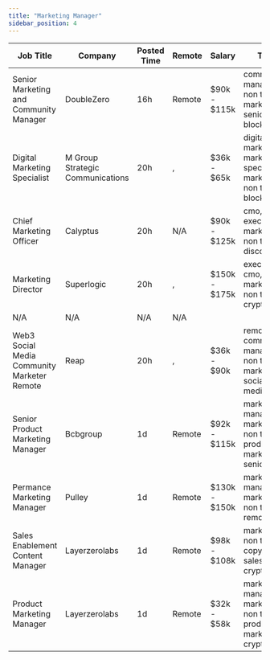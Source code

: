 ```yaml
---
title: "Marketing Manager"
sidebar_position: 4
---
```


| Job Title | Company | Posted Time | Remote | Salary | Tags | Apply Link |
|-----------|---------|-------------|--------|--------|------|------------|
| Senior Marketing and Community Manager | DoubleZero | 16h | Remote | $90k - $115k | community manager, non tech, marketing, senior, blockchain | [Apply](https://web3.career/senior-marketing-and-community-manager-doublezero/138995) |
| Digital Marketing Specialist | M Group Strategic Communications | 20h | , | $36k - $65k | digital marketing, marketing specialist, marketing, non tech, blockchain | [Apply](https://web3.career/digital-marketing-specialist-mgroupstrategiccommunications/138978) |
| Chief Marketing Officer | Calyptus | 20h | N/A | $90k - $125k | cmo, executive, marketing, non tech, discord | [Apply](https://web3.career/chief-marketing-officer-calyptus/138972) |
| Marketing Director | Superlogic | 20h | , | $150k - $175k | executive, cmo, marketing, non tech, crypto | [Apply](https://web3.career/marketing-director-superlogic/138971) |
| N/A | N/A | N/A | N/A |  |  | [Apply](https://web3.career/metana) |
| Web3 Social Media Community Marketer Remote | Reap | 20h | , | $36k - $90k | remote, community manager, non tech, marketing, social media | [Apply](https://web3.career/web3-social-media-community-marketer-remote-reap/138968) |
| Senior Product Marketing Manager | Bcbgroup | 1d | Remote | $92k - $115k | marketing manager, marketing, non tech, product marketing, senior | [Apply](https://web3.career/senior-product-marketing-manager-bcbgroup/135328) |
| Permance Marketing Manager | Pulley | 1d | Remote | $130k - $150k | marketing manager, marketing, non tech, remote | [Apply](https://web3.career/performance-marketing-manager-pulley/138915) |
| Sales Enablement Content Manager | Layerzerolabs | 1d | Remote | $98k - $108k | marketing, non tech, copywriting, sales, crypto | [Apply](https://web3.career/sales-enablement-content-manager-layerzerolabs/138906) |
| Product Marketing Manager | Layerzerolabs | 1d | Remote | $32k - $58k | marketing manager, marketing, non tech, product marketing, crypto | [Apply](https://web3.career/product-marketing-manager-layerzerolabs/138905) |

